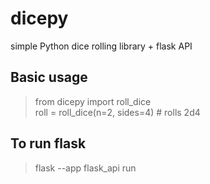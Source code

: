 # dicepy
simple Python dice rolling library + flask API
  
## Basic usage  
> from dicepy import roll_dice  
> roll = roll_dice(n=2, sides=4) # rolls 2d4  

## To run flask
> flask --app flask_api run    
